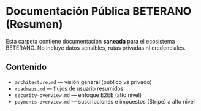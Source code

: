 # Documentación Pública BETERANO (Resumen)

Esta carpeta contiene documentación **saneada** para el ecosistema BETERANO.
No incluye datos sensibles, rutas privadas ni credenciales.

## Contenido
- `architecture.md` — visión general (público vs privado)
- `roadmaps.md` — flujos de usuario resumidos
- `security-overview.md` — enfoque E2EE (alto nivel)
- `payments-overview.md` — suscripciones e impuestos (Stripe) a alto nivel
